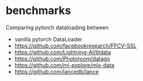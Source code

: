 # benchmarks

Comparing pytorch dataloading between
- vanilla pytorch DataLoader
- https://github.com/facebookresearch/FFCV-SSL
- https://github.com/Lightning-AI/litdata
- https://github.com/Photoroom/datago
- https://github.com/ml-explore/mlx-data
- https://github.com/lancedb/lance